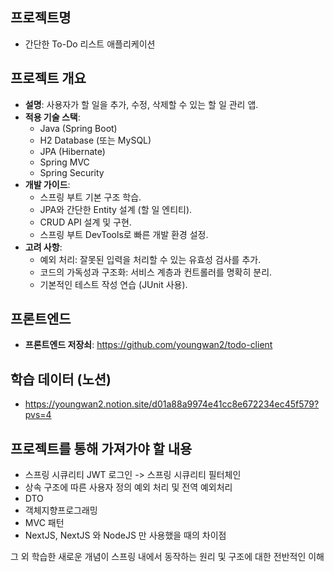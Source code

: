 ## 프로젝트명
- 간단한 To-Do 리스트 애플리케이션

## 프로젝트 개요
- **설명**: 사용자가 할 일을 추가, 수정, 삭제할 수 있는 할 일 관리 앱.
- **적용 기술 스택**:
    - Java (Spring Boot)
    - H2 Database (또는 MySQL)
    - JPA (Hibernate)
    - Spring MVC
    - Spring Security
- **개발 가이드**:
    - 스프링 부트 기본 구조 학습.
    - JPA와 간단한 Entity 설계 (할 일 엔티티).
    - CRUD API 설계 및 구현.
    - 스프링 부트 DevTools로 빠른 개발 환경 설정.
- **고려 사항**:
    - 예외 처리: 잘못된 입력을 처리할 수 있는 유효성 검사를 추가.
    - 코드의 가독성과 구조화: 서비스 계층과 컨트롤러를 명확히 분리.
    - 기본적인 테스트 작성 연습 (JUnit 사용).

## 프론트엔드
 - **프론트엔드 저장쇠**: https://github.com/youngwan2/todo-client

## 학습 데이터 (노션)
- https://youngwan2.notion.site/d01a88a9974e41cc8e672234ec45f579?pvs=4
## 프로젝트를 통해 가져가야 할 내용
- 스프링 시큐리티 JWT 로그인 ->  스프링 시큐리티 필터체인
- 상속 구조에 따른 사용자 정의 예외 처리 및 전역 예외처리
- DTO
- 객체지향프로그래밍
- MVC 패턴
- NextJS, NextJS 와 NodeJS 만 사용했을 때의 차이점

그 외 학습한 새로운 개념이 스프링 내에서 동작하는 원리 및 구조에 대한 전반적인 이해
